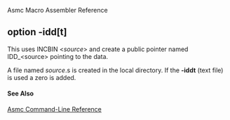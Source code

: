 Asmc Macro Assembler Reference

## option -idd[t]

This uses INCBIN &lt;_source_&gt; and create a public pointer named IDD\_&lt;source&gt; pointing to the data.

A file named _source_.s is created in the local directory. If the **-iddt** (text file) is used a zero is added.

#### See Also

[Asmc Command-Line Reference](readme.md)
